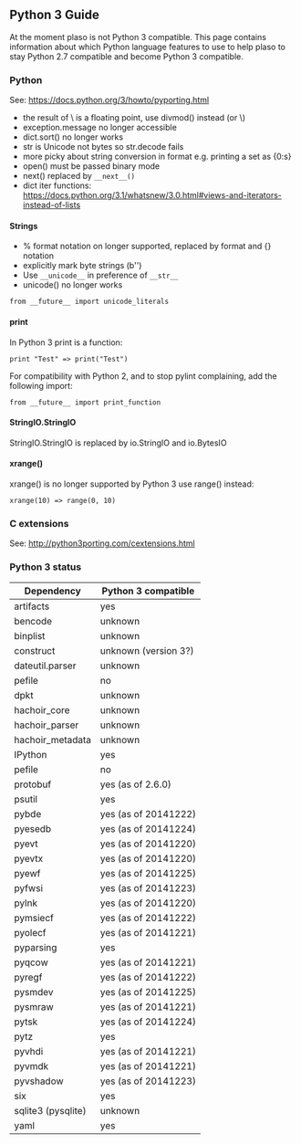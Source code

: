 ## Python 3 Guide
At the moment plaso is not Python 3 compatible. This page contains information about which Python language features to use to help plaso to stay Python 2.7 compatible and become Python 3 compatible.

### Python
See: https://docs.python.org/3/howto/pyporting.html

* the result of \ is a floating point, use divmod() instead (or \\)
* exception.message no longer accessible
* dict.sort() no longer works
* str is Unicode not bytes so str.decode fails
* more picky about string conversion in format e.g. printing a set as {0:s}
* open() must be passed binary mode
* next() replaced by `__next__()`
* dict iter functions: https://docs.python.org/3.1/whatsnew/3.0.html#views-and-iterators-instead-of-lists

#### Strings

* % format notation on longer supported, replaced by format and {} notation
* explicitly mark byte strings (b'')
* Use `__unicode__` in preference of `__str__`
* unicode() no longer works

```
from __future__ import unicode_literals
```

#### print
In Python 3 print is a function:
```
print "Test" => print("Test")
```

For compatibility with Python 2, and to stop pylint complaining, add the following import:
```
from __future__ import print_function
```

#### StringIO.StringIO
StringIO.StringIO is replaced by io.StringIO and io.BytesIO

#### xrange()
xrange() is no longer supported by Python 3 use range() instead:
```
xrange(10) => range(0, 10)
```

### C extensions
See: http://python3porting.com/cextensions.html

### Python 3 status
Dependency | Python 3 compatible
--- | ---
artifacts | yes
bencode | unknown
binplist | unknown
construct | unknown (version 3?) 
dateutil.parser | unknown
pefile | no
dpkt | unknown
hachoir_core | unknown
hachoir_parser | unknown
hachoir_metadata | unknown
IPython | yes
pefile | no
protobuf | yes (as of 2.6.0)
psutil | yes
pybde | yes (as of 20141222)
pyesedb | yes (as of 20141224)
pyevt | yes (as of 20141220)
pyevtx | yes (as of 20141220)
pyewf | yes (as of 20141225)
pyfwsi | yes (as of 20141223)
pylnk | yes (as of 20141220)
pymsiecf | yes (as of 20141222)
pyolecf | yes (as of 20141221)
pyparsing | yes
pyqcow | yes (as of 20141221)
pyregf | yes (as of 20141222)
pysmdev | yes (as of 20141225)
pysmraw | yes (as of 20141221)
pytsk | yes (as of 20141224)
pytz | yes
pyvhdi | yes (as of 20141221)
pyvmdk | yes (as of 20141221)
pyvshadow | yes (as of 20141223)
six | yes
sqlite3 (pysqlite) | unknown
yaml | yes